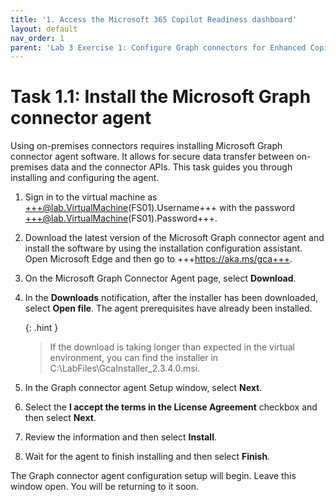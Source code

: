 ```yaml
---
title: '1. Access the Microsoft 365 Copilot Readiness dashboard'
layout: default
nav_order: 1
parent: 'Lab 3 Exercise 1: Configure Graph connectors for Enhanced Copilot Experience'
---
```


# Task 1.1: Install the Microsoft Graph connector agent

Using on-premises connectors requires installing Microsoft Graph connector agent software. It allows for secure data transfer between on-premises data and the connector APIs. This task guides you through installing and configuring the agent.

1. Sign in to the virtual machine as +++@lab.VirtualMachine(FS01).Username+++ with the password +++@lab.VirtualMachine(FS01).Password+++.

1. Download the latest version of the Microsoft Graph connector agent and install the software by using the installation configuration assistant. Open Microsoft Edge and then go to +++https://aka.ms/gca+++.

1. On the Microsoft Graph Connector Agent page, select **Download**.

1. In the **Downloads** notification, after the installer has been downloaded, select **Open file**.
    The agent prerequisites have already been installed.

    {: .hint }
    > If the download is taking longer than expected in the virtual environment, you can find the installer in C:\\LabFiles\GcaInstaller_2.3.4.0.msi.

1. In the Graph connector agent Setup window, select **Next**.

1. Select the **I accept the terms in the License Agreement** checkbox and then select **Next**.

1. Review the information and then select **Install**.

1. Wait for the agent to finish installing and then select **Finish**.

The Graph connector agent configuration setup will begin. Leave this window open. You will be returning to it soon.
